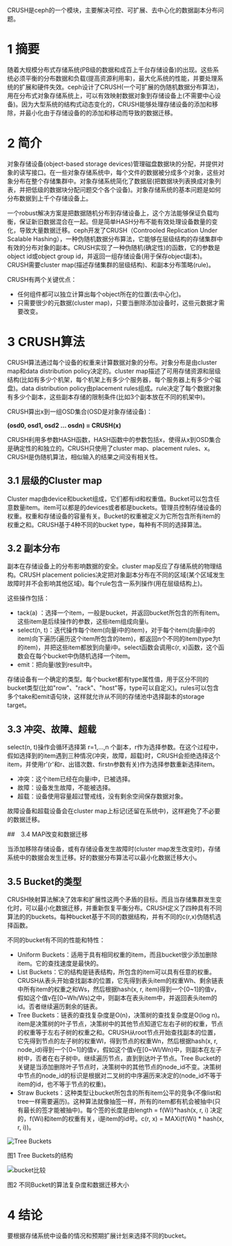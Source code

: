 CRUSH是ceph的一个模块，主要解决可控、可扩展、去中心化的数据副本分布问题。

# 1 摘要

随着大规模分布式存储系统(PB级的数据和成百上千台存储设备)的出现。这些系统必须平衡的分布数据和负载(提高资源利用率)，最大化系统的性能，并要处理系统的扩展和硬件失效。ceph设计了CRUSH(一个可扩展的伪随机数据分布算法)，用在分布式对象存储系统上，可以有效映射数据对象到存储设备上(不需要中心设备)。因为大型系统的结构式动态变化的，CRUSH能够处理存储设备的添加和移除，并最小化由于存储设备的的添加和移动而导致的数据迁移。

 
# 2 简介

对象存储设备(object-based storage devices)管理磁盘数据块的分配，并提供对象的读写接口。在一些对象存储系统中，每个文件的数据被分成多个对象，这些对象分布在整个存储集群中。对象存储系统简化了数据层(把数据块列表换成对象列表，并把低级的数据块分配问题交个各个设备)。对象存储系统的基本问题是如何分布数据到上千个存储设备上。

一个robust解决方案是把数据随机分布到存储设备上，这个方法能够保证负载均衡，保证新旧数据混合在一起。但是简单HASH分布不能有效处理设备数量的变化，导致大量数据迁移。ceph开发了CRUSH（Controoled Replication Under Scalable Hashing），一种伪随机数据分布算法，它能够在层级结构的存储集群中有效的分布对象的副本。CRUSH实现了一种伪随机(确定性)的函数，它的参数是object id或object group id，并返回一组存储设备(用于保存object副本)。CRUSH需要cluster map(描述存储集群的层级结构)、和副本分布策略(rule)。

CRUSH有两个关键优点：

* 任何组件都可以独立计算出每个object所在的位置(去中心化)。
* 只需要很少的元数据(cluster map)，只要当删除添加设备时，这些元数据才需要改变。

 
# 3 CRUSH算法

CRUSH算法通过每个设备的权重来计算数据对象的分布。对象分布是由cluster map和data distribution policy决定的。cluster map描述了可用存储资源和层级结构(比如有多少个机架，每个机架上有多少个服务器，每个服务器上有多少个磁盘)。data distribution policy由placement rules组成。rule决定了每个数据对象有多少个副本，这些副本存储的限制条件(比如3个副本放在不同的机架中)。

CRUSH算出x到一组OSD集合(OSD是对象存储设备)：

**(osd0, osd1, osd2 ... osdn) = CRUSH(x)**

CRUSH利用多参数HASH函数，HASH函数中的参数包括x，使得从x到OSD集合是确定性的和独立的。CRUSH只使用了cluster map、placement rules、x。CRUSH是伪随机算法，相似输入的结果之间没有相关性。

 
## 3.1 层级的Cluster map

Cluster map由device和bucket组成，它们都有id和权重值。Bucket可以包含任意数量item。item可以都是的devices或者都是buckets。管理员控制存储设备的权重。权重和存储设备的容量有关。Bucket的权重被定义为它所包含所有item的权重之和。CRUSH基于4种不同的bucket type，每种有不同的选择算法。

 
## 3.2 副本分布

副本在存储设备上的分布影响数据的安全。cluster map反应了存储系统的物理结构。CRUSH placement policies决定把对象副本分布在不同的区域(某个区域发生故障时并不会影响其他区域)。每个rule包含一系列操作(用在层级结构上)。

这些操作包括：

* tack(a) ：选择一个item，一般是bucket，并返回bucket所包含的所有item。这些item是后续操作的参数，这些item组成向量i。
* select(n, t)：迭代操作每个item(向量i中的item)，对于每个item(向量i中的item)向下遍历(遍历这个item所包含的item)，都返回n个不同的item(type为t的item)，并把这些item都放到向量i中。select函数会调用c(r, x)函数，这个函数会在每个bucket中伪随机选择一个item。
* emit：把向量i放到result中。

存储设备有一个确定的类型。每个bucket都有type属性值，用于区分不同的bucket类型(比如"row"、"rack"、"host"等，type可以自定义)。rules可以包含多个take和emit语句块，这样就允许从不同的存储池中选择副本的storage target。

 
## 3.3 冲突、故障、超载

select(n, t)操作会循环选择第 r=1,...,n 个副本，r作为选择参数。在这个过程中，假如选择到的item遇到三种情况(冲突，故障，超载)时，CRUSH会拒绝选择这个item，并使用r'(r'和r、出错次数、firstn参数有关)作为选择参数重新选择item。

* 冲突：这个item已经在向量i中，已被选择。
* 故障：设备发生故障，不能被选择。
* 超载：设备使用容量超过警戒线，没有剩余空间保存数据对象。

故障设备和超载设备会在cluster map上标记(还留在系统中)，这样避免了不必要的数据迁移。

 
##　3.4 MAP改变和数据迁移

当添加移除存储设备，或有存储设备发生故障时(cluster map发生改变时)，存储系统中的数据会发生迁移。好的数据分布算法可以最小化数据迁移大小。

 
## 3.5 Bucket的类型

CRUSH映射算法解决了效率和扩展性这两个矛盾的目标。而且当存储集群发生变化时，可以最小化数据迁移，并重新恢复平衡分布。CRUSH定义了四种具有不同算法的的buckets。每种bucket基于不同的数据结构，并有不同的c(r,x)伪随机选择函数。

不同的bucket有不同的性能和特性：

* Uniform Buckets：适用于具有相同权重的item，而且bucket很少添加删除item。它的查找速度是最快的。
* List Buckets：它的结构是链表结构，所包含的item可以具有任意的权重。CRUSH从表头开始查找副本的位置，它先得到表头item的权重Wh、剩余链表中所有item的权重之和Ws，然后根据hash(x, r, item)得到一个[0~1]的值v，假如这个值v在[0~Wh/Ws)之中，则副本在表头item中，并返回表头item的id。否者继续遍历剩余的链表。
* Tree Buckets：链表的查找复杂度是O(n)，决策树的查找复杂度是O(log n)。item是决策树的叶子节点，决策树中的其他节点知道它左右子树的权重，节点的权重等于左右子树的权重之和。CRUSH从root节点开始查找副本的位置，它先得到节点的左子树的权重Wl，得到节点的权重Wn，然后根据hash(x, r, node_id)得到一个[0~1]的值v，假如这个值v在[0~Wl/Wn)中，则副本在左子树中，否者在右子树中。继续遍历节点，直到到达叶子节点。Tree Bucket的关键是当添加删除叶子节点时，决策树中的其他节点的node_id不变。决策树中节点的node_id的标识是根据对二叉树的中序遍历来决定的(node_id不等于item的id，也不等于节点的权重)。
* Straw Buckets：这种类型让bucket所包含的所有item公平的竞争(不像list和tree一样需要遍历)。这种算法就像抽签一样，所有的item都有机会被抽中(只有最长的签才能被抽中)。每个签的长度是由length = f(Wi)*hash(x, r, i) 决定的，f(Wi)和item的权重有关，i是item的id号。c(r, x) = MAXi(f(Wi) * hash(x, r, i))。

![Tree Buckets](http://way4ever.com/wp-content/uploads/2013/04/tree-bucket.png)

图1 Tree Buckets的结构

![bucket比较](http://way4ever.com/wp-content/uploads/2013/04/120128819.png)

图2 不同Bucket的算法复杂度和数据迁移大小

# 4 结论

要根据存储系统中设备的情况和预期扩展计划来选择不同的bucket。
